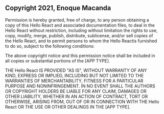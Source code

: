 ## Copyright 2021, Enoque Macanda

Permission is hereby granted, free of charge, to any person obtaining a copy of this Hello React and associated documentation files, to deal in the Hello React without restriction, including without limitation the rights to use, copy, modify, merge, publish, distribute, sublicense, and/or sell copies of the Hello React, and to permit persons to whom the Hello Reactis furnished to do so, subject to the following conditions:

The above copyright notice and this permission notice shall be included in all copies or substantial portions of the [APP TYPE].

THE Hello React IS PROVIDED "AS IS", WITHOUT WARRANTY OF ANY KIND, EXPRESS OR IMPLIED, INCLUDING BUT NOT LIMITED TO THE WARRANTIES OF MERCHANTABILITY, FITNESS FOR A PARTICULAR PURPOSE AND NONINFRINGEMENT. IN NO EVENT SHALL THE AUTHORS OR COPYRIGHT HOLDERS BE LIABLE FOR ANY CLAIM, DAMAGES OR OTHER LIABILITY, WHETHER IN AN ACTION OF CONTRACT, TORT OR OTHERWISE, ARISING FROM, OUT OF OR IN CONNECTION WITH THE Hello React OR THE USE OR OTHER DEALINGS IN THE [APP TYPE].
